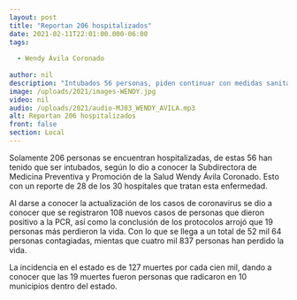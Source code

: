 ```yaml
---
layout: post
title: "Reportan 206 hospitalizados"
date: 2021-02-11T22:01:00.000-06:00
tags:
  
  - Wendy Ávila Coronado
  
author: nil
description: "Intubados 56 personas, piden continuar con medidas sanitarias."
image: /uploads/2021/images-WENDY.jpg
video: nil
audio: /uploads/2021/audio-MJ03_WENDY_AVILA.mp3
alt: Reportan 206 hospitalizados
front: false
section: Local
---
```


Solamente 206 personas se encuentran hospitalizadas, de estas 56 han tenido que ser intubados, según lo dio a conocer la Subdirectora de Medicina Preventiva y Promoción de la Salud Wendy Ávila Coronado. Esto con un reporte de 28 de los 30 hospitales que tratan esta enfermedad.

Al darse a conocer la actualización de los casos de coronavirus se dio a conocer que se registraron 108 nuevos casos de personas que dieron positivo a la PCR, así como la conclusión de los protocolos arrojó que 19 personas más perdieron la vida. Con lo que se llega a un total de 52 mil 64 personas contagiadas, mientas que cuatro mil 837 personas han perdido la vida.

La incidencia en el estado es de 127 muertes por cada cien mil, dando a conocer que las 19 muertes fueron personas que radicaron en 10 municipios dentro del estado.